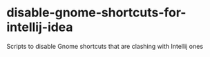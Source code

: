 # disable-gnome-shortcuts-for-intellij-idea
Scripts to disable Gnome shortcuts that are clashing with Intellij ones
